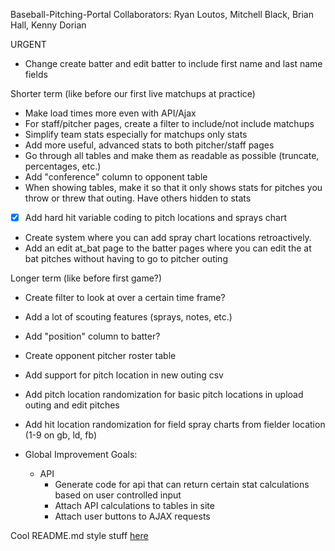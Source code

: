 Baseball-Pitching-Portal
Collaborators: Ryan Loutos, Mitchell Black, Brian Hall, Kenny Dorian

URGENT
- Change create batter and edit batter to include first name and last name fields

Shorter term (like before our first live matchups at practice)
- Make load times more even with API/Ajax
- For staff/pitcher pages, create a filter to include/not include matchups
- Simplify team stats especially for matchups only stats
- Add more useful, advanced stats to both pitcher/staff pages
- Go through all tables and make them as readable as possible (truncate, percentages, etc.)
- Add "conference" column to opponent table
- When showing tables, make it so that it only shows stats for pitches you throw or threw that outing. Have others hidden to stats
- [x] Add hard hit variable coding to pitch locations and sprays chart
- Create system where you can add spray chart locations retroactively. 
- Add an edit at_bat page to the batter pages where you can edit the at bat pitches without having to go to pitcher outing


Longer term (like before first game?)
- Create filter to look at over a certain time frame? 
- Add a lot of scouting features (sprays, notes, etc.)
- Add "position" column to batter?
- Create opponent pitcher roster table
- Add support for pitch location in new outing csv
- Add pitch location randomization for basic pitch locations in upload outing and edit pitches
- Add hit location randomization for field spray charts from fielder location (1-9 on gb, ld, fb)


- Global Improvement Goals:
  - API
    - Generate code for api that can return certain stat calculations based on user controlled input
    - Attach API calculations to tables in site
    - Attach user buttons to AJAX requests

Cool README.md style stuff [here](https://help.github.com/en/github/writing-on-github/basic-writing-and-formatting-syntax)
